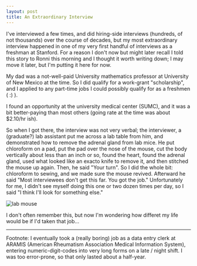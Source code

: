 ```yaml
---
layout: post
title: An Extraordinary Interview
---
```


I've interviewed a few times, and did hiring-side interviews
(hundreds, of not thousands) over the course of decades, but my most
extraordinary interview happened in one of my very first handful of
interviews as a freshman at Stanford. For a reason I don't now but
might later recall I told this story to Ronni this morning and I
thought it worth writing down; I may move it later, but I'm putting it
here for now.

My dad was a not-well-paid University mathematics professor at
University of New Mexico at the time. So I did qualify for a
work-grant "scholarship", and I applied to any part-time jobs I could
possibly qualify for as a freshmen ( :) ).

I found an opportunity at the university medical center (SUMC), and it
was a bit better-paying than most others (going rate at the time was
about $2.10/hr ish).  

So when I got there, the interview was not very verbal; the
interviewer, a (graduate?) lab assistant put me across a lab table
from him, and demonstrated how to remove the adrenal gland from lab
mice. He put chloroform on a pad, put the pad over the nose of the
mouse, cut the body vertically about less than an inch or so, found
the heart, found the adrenal gland, used what looked like an exacto
knife to remove it, and then stitched the mouse up again. Then, he
said "Your turn". So I did the whole bit: chloroform to sewing, and we
made sure the mouse revived. Afterward he said "Most interviewees
don't get this far. You got the job." Unfortunately for me, I didn't
see myself doing this one or two dozen times per day, so I said "I
think I'll look for something else."

![lab mouse](https://grist.files.wordpress.com/2014/07/lab-rat.jpg?w=1024&h=576&crop=1)

I don't often remember this, but now I'm wondering how differet my
life would be if I'd taken that job...

<hr/>

Footnote: I eventually took a (really boring) job as a data entry
clerk at ARAMIS (American Rheumatism Association Medical Information
System), entering numeric-digit-codes into very long forms on a late /
night shift. I was too error-prone, so that only lasted about a
half-year.